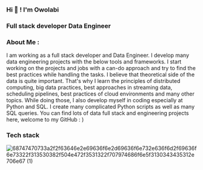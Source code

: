 ### Hi 👋 ! I'm Owolabi
### Full stack developer Data Engineer
### About Me :

I am working as a full stack developer and  Data Engineer. I develop many data engineering projects with the below tools and frameworks. I start working on the projects and jobs with a can-do approach and try to find the best practices while handling the tasks. I believe that theoretical side of the data is quite important. That's why I learn the principles of distributed computing, big data practices, best approaches in streaming data, scheduling pipelines, best practices of cloud environments and many other topics. While doing those, I also develop myself in coding especially at Python and SQL. I create many complicated Python scripts as well as many SQL queries. You can find lots of data full stack and engineering projects here, welcome to my GitHub :
)

### Tech stack
![68747470733a2f2f63646e2e69636f6e2d69636f6e732e636f6d2f69636f6e73322f313530382f504e472f3531322f707974686f6e5f3130343435312e706e67 (1)](https://github.com/owolabi-develop/owolabi-develop/assets/94055941/fe8eee7e-aee5-4328-a695-e355cf82a490)








<!--
**owolabi-develop/owolabi-develop** is a ✨ _special_ ✨ repository because its `README.md` (this file) appears on your GitHub profile.


